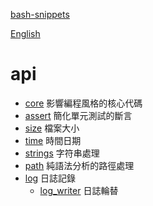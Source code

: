[bash-snippets](../../README.zh.md)

[English](../en/README.md)

# api

- [core](core.md) 影響編程風格的核心代碼
- [assert](assert.md) 簡化單元測試的斷言
- [size](size.md) 檔案大小
- [time](time.md) 時間日期
- [strings](strings.md) 字符串處理
- [path](path.md) 純語法分析的路徑處理
- [log](log.md) 日誌記錄
  - [log_writer](log_writer.md) 日誌輪替
